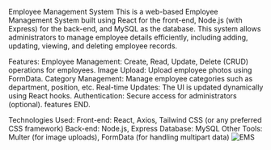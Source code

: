 Employee Management System
This is a web-based Employee Management System built using React for the front-end, Node.js (with Express) for the back-end, and MySQL as the database. This system allows administrators to manage employee details efficiently, including adding, updating, viewing, and deleting employee records.

Features:
Employee Management: Create, Read, Update, Delete (CRUD) operations for employees.
Image Upload: Upload employee photos using FormData.
Category Management: Manage employee categories such as department, position, etc.
Real-time Updates: The UI is updated dynamically using React hooks.
Authentication: Secure access for administrators (optional).
features END.

Technologies Used:
Front-end: React, Axios, Tailwind CSS (or any preferred CSS framework)
Back-end: Node.js, Express
Database: MySQL
Other Tools: Multer (for image uploads), FormData (for handling multipart data)
![EMS](https://github.com/user-attachments/assets/aec6d131-5ab7-41ba-9702-bc2d33888500)
